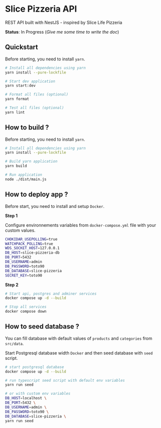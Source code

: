 # Slice Pizzeria API

REST API built with NestJS - inspired by Slice Life Pizzeria

**Status**: In Progress (_Give me some time to write the doc_)

## Quickstart

Before starting, you need to install `yarn`.

```sh
# Install all dependencies using yarn
yarn install --pure-lockfile

# Start dev application
yarn start:dev

# Format all files (optional)
yarn format

# Test all files (optional)
yarn lint
```

## How to build ?

Before starting, you need to install `yarn`.

```sh
# Install all dependencies using yarn
yarn install --pure-lockfile

# Build yarn application
yarn build

# Run application
node ./dist/main.js
```

## How to deploy app ?

Before start, you need to install and setup `Docker`.

**Step 1**

Configure environnements variables from `docker-compose.yml` file with your custom values.

```sh
CHOKIDAR_USEPOLLING=true
WATCHPACK_POLLING=true
WDS_SOCKET_HOST=127.0.0.1
DB_HOST=slice-pizzeria-db
DB_PORT=5432
DB_USERNAME=admin
DB_PASSWORD=toto90
DB_DATABASE=slice-pizzeria
SECRET_KEY=toto90
```

**Step 2**

```sh
# Start api, postgres and adminer services
docker compose up -d --build

# Stop all services
docker compose down
```

## How to seed database ?

You can fill database with default values of `products` and `categories` from `src/data`.

Start Postgresql database width `Docker` and then seed database with `seed` script.

```sh
# start postgresql database
docker compose up -d --build

# run typescript seed script with default env variables
yarn run seed

# or with custom env variables
DB_HOST=localhost \
DB_PORT=5432 \
DB_USERNAME=admin \
DB_PASSWORD=toto90 \
DB_DATABASE=slice-pizzeria \
yarn run seed
```
